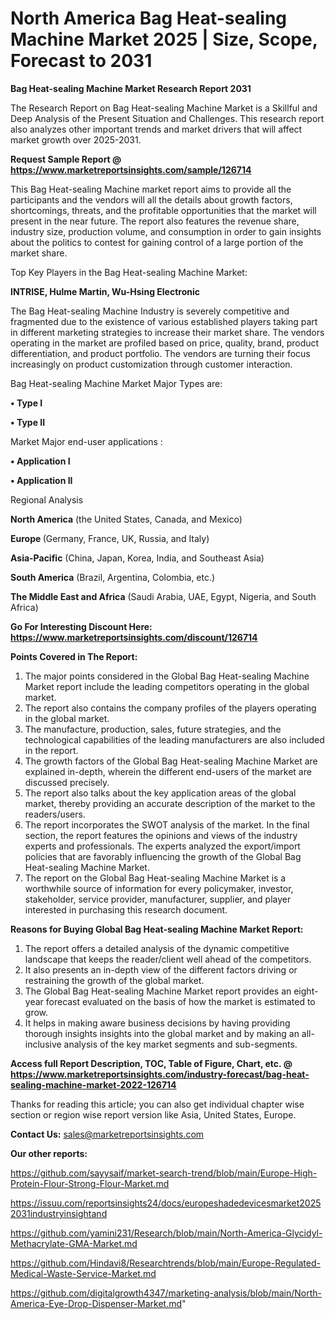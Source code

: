 # North America Bag Heat-sealing Machine Market 2025 | Size, Scope, Forecast to 2031

<strong>Bag Heat-sealing Machine Market Research Report 2031</strong>

The Research Report on Bag Heat-sealing Machine Market is a Skillful and Deep Analysis of the Present Situation and Challenges. This research report also analyzes other important trends and market drivers that will affect market growth over 2025-2031.

<strong>Request Sample Report @ <a href=https://www.marketreportsinsights.com/sample/126714>https://www.marketreportsinsights.com/sample/126714</a></strong>

This Bag Heat-sealing Machine market report aims to provide all the participants and the vendors will all the details about growth factors, shortcomings, threats, and the profitable opportunities that the market will present in the near future. The report also features the revenue share, industry size, production volume, and consumption in order to gain insights about the politics to contest for gaining control of a large portion of the market share.

Top Key Players in the Bag Heat-sealing Machine Market:

<strong>INTRISE, Hulme Martin, Wu-Hsing Electronic</strong>

The Bag Heat-sealing Machine Industry is severely competitive and fragmented due to the existence of various established players taking part in different marketing strategies to increase their market share. The vendors operating in the market are profiled based on price, quality, brand, product differentiation, and product portfolio. The vendors are turning their focus increasingly on product customization through customer interaction.

Bag Heat-sealing Machine Market Major Types are:

<strong>• Type I

• Type II</strong>

Market Major end-user applications :

<strong>• Application I

• Application II</strong>

Regional Analysis

</u><strong><b>North America</b></strong> (the United States, Canada, and Mexico)

<strong><b>Europe </b></strong>(Germany, France, UK, Russia, and Italy)

<strong><b>Asia-Pacific</b></strong> (China, Japan, Korea, India, and Southeast Asia)

<strong><b>South America</b></strong> (Brazil, Argentina, Colombia, etc.)

<strong><b>The Middle East and Africa</b></strong> (Saudi Arabia, UAE, Egypt, Nigeria, and South Africa)

<strong>Go For Interesting Discount Here: <a href=https://www.marketreportsinsights.com/discount/126714>https://www.marketreportsinsights.com/discount/126714</a></strong>

<strong>Points Covered in The Report:</strong>
<ol>
  <li>The major points considered in the Global Bag Heat-sealing Machine Market report include the leading competitors operating in the global market.</li>
  <li>The report also contains the company profiles of the players operating in the global market.</li>
  <li>The manufacture, production, sales, future strategies, and the technological capabilities of the leading manufacturers are also included in the report.</li>
  <li>The growth factors of the Global Bag Heat-sealing Machine Market are explained in-depth, wherein the different end-users of the market are discussed precisely.</li>
  <li>The report also talks about the key application areas of the global market, thereby providing an accurate description of the market to the readers/users.</li>
  <li>The report incorporates the SWOT analysis of the market. In the final section, the report features the opinions and views of the industry experts and professionals. The experts analyzed the export/import policies that are favorably influencing the growth of the Global Bag Heat-sealing Machine Market.</li>
  <li>The report on the Global Bag Heat-sealing Machine Market is a worthwhile source of information for every policymaker, investor, stakeholder, service provider, manufacturer, supplier, and player interested in purchasing this research document.</li>
</ol>
<strong>Reasons for Buying Global Bag Heat-sealing Machine Market Report:</strong>

<ol>
  <li>The report offers a detailed analysis of the dynamic competitive landscape that keeps the reader/client well ahead of the competitors.</li>
  <li>It also presents an in-depth view of the different factors driving or restraining the growth of the global market.</li>
  <li>The Global Bag Heat-sealing Machine Market report provides an eight-year forecast evaluated on the basis of how the market is estimated to grow.</li>
  <li>It helps in making aware business decisions by having providing thorough insights insights into the global market and by making an all-inclusive analysis of the key market segments and sub-segments.</li>
</ol>
<strong>Access full Report Description, TOC, Table of Figure, Chart, etc. @ <a href=https://www.marketreportsinsights.com/industry-forecast/bag-heat-sealing-machine-market-2022-126714>https://www.marketreportsinsights.com/industry-forecast/bag-heat-sealing-machine-market-2022-126714</a></strong>


Thanks for reading this article; you can also get individual chapter wise section or region wise report version like Asia, United States, Europe.

<strong>Contact Us:</strong>
sales@marketreportsinsights.com

<strong>Our other reports:</strong>

<a href=https://github.com/sayysaif/market-search-trend/blob/main/Europe-High-Protein-Flour-Strong-Flour-Market.md>https://github.com/sayysaif/market-search-trend/blob/main/Europe-High-Protein-Flour-Strong-Flour-Market.md</a>

<a href=https://issuu.com/reportsinsights24/docs/europeshadedevicesmarket20252031industryinsightand>https://issuu.com/reportsinsights24/docs/europeshadedevicesmarket20252031industryinsightand</a>

<a href=https://github.com/yamini231/Research/blob/main/North-America-Glycidyl-Methacrylate-GMA-Market.md>https://github.com/yamini231/Research/blob/main/North-America-Glycidyl-Methacrylate-GMA-Market.md</a>

<a href=https://github.com/Hindavi8/Researchtrends/blob/main/Europe-Regulated-Medical-Waste-Service-Market.md>https://github.com/Hindavi8/Researchtrends/blob/main/Europe-Regulated-Medical-Waste-Service-Market.md</a>

<a href=https://github.com/digitalgrowth4347/marketing-analysis/blob/main/North-America-Eye-Drop-Dispenser-Market.md>https://github.com/digitalgrowth4347/marketing-analysis/blob/main/North-America-Eye-Drop-Dispenser-Market.md</a>"
